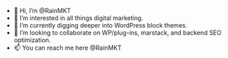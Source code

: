 - 👋 Hi, I’m @RainMKT
- 👀 I’m interested in all things digital marketing.
- 🌱 I’m currently digging deeper into WordPress block themes.
- 💞️ I’m looking to collaborate on WP/plug-ins, marstack, and backend SEO optimization. 
- 📫 You can reach me here @RainMKT

<!---
RainMKT/RainMKT is a ✨ special ✨ repository because its `README.md` (this file) appears on your GitHub profile.
You can click the Preview link to take a look at your changes.
--->
